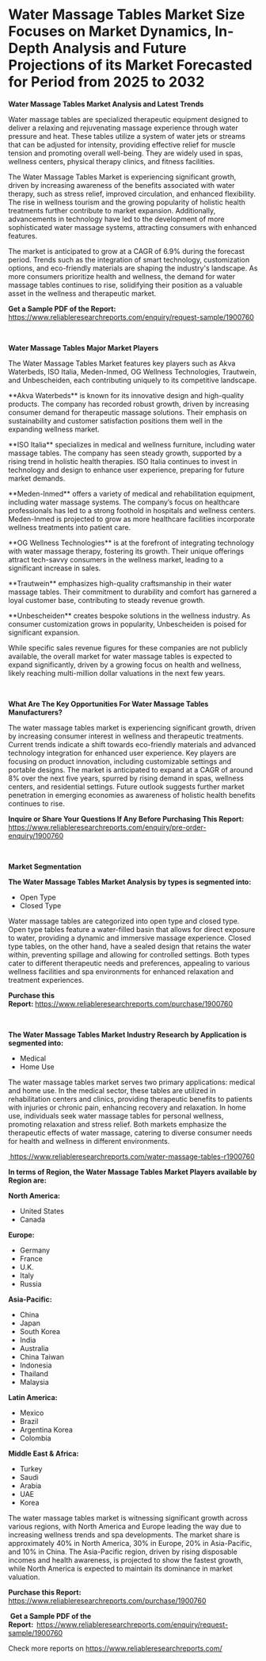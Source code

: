 <p><h1>Water Massage Tables Market Size Focuses on Market Dynamics, In-Depth Analysis and Future Projections of its Market Forecasted for Period from 2025 to 2032</h1></p><p><strong>Water Massage Tables Market Analysis and Latest Trends</strong></p>
<p><p>Water massage tables are specialized therapeutic equipment designed to deliver a relaxing and rejuvenating massage experience through water pressure and heat. These tables utilize a system of water jets or streams that can be adjusted for intensity, providing effective relief for muscle tension and promoting overall well-being. They are widely used in spas, wellness centers, physical therapy clinics, and fitness facilities.</p><p>The Water Massage Tables Market is experiencing significant growth, driven by increasing awareness of the benefits associated with water therapy, such as stress relief, improved circulation, and enhanced flexibility. The rise in wellness tourism and the growing popularity of holistic health treatments further contribute to market expansion. Additionally, advancements in technology have led to the development of more sophisticated water massage systems, attracting consumers with enhanced features.</p><p>The market is anticipated to grow at a CAGR of 6.9% during the forecast period. Trends such as the integration of smart technology, customization options, and eco-friendly materials are shaping the industry's landscape. As more consumers prioritize health and wellness, the demand for water massage tables continues to rise, solidifying their position as a valuable asset in the wellness and therapeutic market.</p></p>
<p><strong>Get a Sample PDF of the Report:&nbsp;</strong> <a href="https://www.reliableresearchreports.com/enquiry/request-sample/1900760?utm_campaign=2286&utm_medium=2&utm_source=Github&utm_content=ia&utm_term=05042025&utm_id=water-massage-tables">https://www.reliableresearchreports.com/enquiry/request-sample/1900760</a></p>
<p>&nbsp;</p>
<p><strong>Water Massage Tables Major Market Players</strong></p>
<p><p>The Water Massage Tables Market features key players such as Akva Waterbeds, ISO Italia, Meden-Inmed, OG Wellness Technologies, Trautwein, and Unbescheiden, each contributing uniquely to its competitive landscape.</p><p>**Akva Waterbeds** is known for its innovative design and high-quality products. The company has recorded robust growth, driven by increasing consumer demand for therapeutic massage solutions. Their emphasis on sustainability and customer satisfaction positions them well in the expanding wellness market.</p><p>**ISO Italia** specializes in medical and wellness furniture, including water massage tables. The company has seen steady growth, supported by a rising trend in holistic health therapies. ISO Italia continues to invest in technology and design to enhance user experience, preparing for future market demands.</p><p>**Meden-Inmed** offers a variety of medical and rehabilitation equipment, including water massage systems. The company’s focus on healthcare professionals has led to a strong foothold in hospitals and wellness centers. Meden-Inmed is projected to grow as more healthcare facilities incorporate wellness treatments into patient care.</p><p>**OG Wellness Technologies** is at the forefront of integrating technology with water massage therapy, fostering its growth. Their unique offerings attract tech-savvy consumers in the wellness market, leading to a significant increase in sales.</p><p>**Trautwein** emphasizes high-quality craftsmanship in their water massage tables. Their commitment to durability and comfort has garnered a loyal customer base, contributing to steady revenue growth.</p><p>**Unbescheiden** creates bespoke solutions in the wellness industry. As consumer customization grows in popularity, Unbescheiden is poised for significant expansion.</p><p>While specific sales revenue figures for these companies are not publicly available, the overall market for water massage tables is expected to expand significantly, driven by a growing focus on health and wellness, likely reaching multi-million dollar valuations in the next few years.</p></p>
<p>&nbsp;</p>
<p><strong>What Are The Key Opportunities For Water Massage Tables Manufacturers?</strong></p>
<p><p>The water massage tables market is experiencing significant growth, driven by increasing consumer interest in wellness and therapeutic treatments. Current trends indicate a shift towards eco-friendly materials and advanced technology integration for enhanced user experience. Key players are focusing on product innovation, including customizable settings and portable designs. The market is anticipated to expand at a CAGR of around 8% over the next five years, spurred by rising demand in spas, wellness centers, and residential settings. Future outlook suggests further market penetration in emerging economies as awareness of holistic health benefits continues to rise.</p></p>
<p><strong>Inquire or Share Your Questions If Any Before Purchasing This Report:</strong> <a href="https://www.reliableresearchreports.com/enquiry/pre-order-enquiry/1900760?utm_campaign=2286&utm_medium=2&utm_source=Github&utm_content=ia&utm_term=05042025&utm_id=water-massage-tables">https://www.reliableresearchreports.com/enquiry/pre-order-enquiry/1900760</a></p>
<p>&nbsp;</p>
<p><strong>Market Segmentation</strong></p>
<p><strong>The Water Massage Tables Market Analysis by types is segmented into:</strong></p>
<p><ul><li>Open Type</li><li>Closed Type</li></ul></p>
<p><p>Water massage tables are categorized into open type and closed type. Open type tables feature a water-filled basin that allows for direct exposure to water, providing a dynamic and immersive massage experience. Closed type tables, on the other hand, have a sealed design that retains the water within, preventing spillage and allowing for controlled settings. Both types cater to different therapeutic needs and preferences, appealing to various wellness facilities and spa environments for enhanced relaxation and treatment experiences.</p></p>
<p><strong>Purchase this Report:&nbsp;</strong><a href="https://www.reliableresearchreports.com/purchase/1900760?utm_campaign=2286&utm_medium=2&utm_source=Github&utm_content=ia&utm_term=05042025&utm_id=water-massage-tables">https://www.reliableresearchreports.com/purchase/1900760</a></p>
<p>&nbsp;</p>
<p><strong>The Water Massage Tables Market Industry Research by Application is segmented into:</strong></p>
<p><ul><li>Medical</li><li>Home Use</li></ul></p>
<p><p>The water massage tables market serves two primary applications: medical and home use. In the medical sector, these tables are utilized in rehabilitation centers and clinics, providing therapeutic benefits to patients with injuries or chronic pain, enhancing recovery and relaxation. In home use, individuals seek water massage tables for personal wellness, promoting relaxation and stress relief. Both markets emphasize the therapeutic effects of water massage, catering to diverse consumer needs for health and wellness in different environments.</p></p>
<p><a href="https://www.reliableresearchreports.com/water-massage-tables-r1900760?utm_campaign=2286&utm_medium=2&utm_source=Github&utm_content=ia&utm_term=05042025&utm_id=water-massage-tables">&nbsp;https://www.reliableresearchreports.com/water-massage-tables-r1900760</a></p>
<p><strong>In terms of Region, the Water Massage Tables Market Players available by Region are:</strong></p>
<p>
    <p> <strong> North America: </strong>
        <ul>
            <li>United States</li>
            <li>Canada</li>
        </ul>
        </p> 
    <p> <strong> Europe: </strong>
        <ul>
            <li>Germany</li>
            <li>France</li>
            <li>U.K.</li>
            <li>Italy</li>
            <li>Russia</li>
        </ul>
        </p> 
    <p> <strong> Asia-Pacific: </strong>
        <ul>
            <li>China</li>
            <li>Japan</li>
            <li>South Korea</li>
            <li>India</li>
            <li>Australia</li>
            <li>China Taiwan</li>
            <li>Indonesia</li>
            <li>Thailand</li>
            <li>Malaysia</li>
        </ul>
        </p> 
    <p> <strong> Latin America: </strong>
        <ul>
            <li>Mexico</li>
            <li>Brazil</li>
            <li>Argentina Korea</li>
            <li>Colombia</li>
        </ul>
        </p> 
    <p> <strong> Middle East & Africa: </strong>
        <ul>
            <li>Turkey</li>
            <li>Saudi</li>
            <li>Arabia</li>
            <li>UAE</li>
            <li>Korea</li>
        </ul>
    </p>
    </p>
<p><p>The water massage tables market is witnessing significant growth across various regions, with North America and Europe leading the way due to increasing wellness trends and spa developments. The market share is approximately 40% in North America, 30% in Europe, 20% in Asia-Pacific, and 10% in China. The Asia-Pacific region, driven by rising disposable incomes and health awareness, is projected to show the fastest growth, while North America is expected to maintain its dominance in market valuation.</p></p>
<p><strong>Purchase this Report: </strong><a href="https://www.reliableresearchreports.com/purchase/1900760?utm_campaign=2286&utm_medium=2&utm_source=Github&utm_content=ia&utm_term=05042025&utm_id=water-massage-tables">https://www.reliableresearchreports.com/purchase/1900760</a></p>
<p>&nbsp;<strong>Get a Sample PDF of the Report:&nbsp;&nbsp;</strong><a href="https://www.reliableresearchreports.com/enquiry/request-sample/1900760?utm_campaign=2286&utm_medium=2&utm_source=Github&utm_content=ia&utm_term=05042025&utm_id=water-massage-tables">https://www.reliableresearchreports.com/enquiry/request-sample/1900760</a></p>
<p><strong></strong></p>
<p>Check more reports on <a href="https://www.reliableresearchreports.com/?utm_campaign=2286&utm_medium=2&utm_source=Github&utm_content=ia&utm_term=05042025&utm_id=water-massage-tables">https://www.reliableresearchreports.com/</a></p>